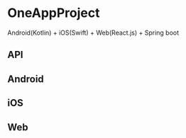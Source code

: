 # OneAppProject
Android(Kotlin) + iOS(Swift) + Web(React.js) + Spring boot

## API

## Android

## iOS

## Web
